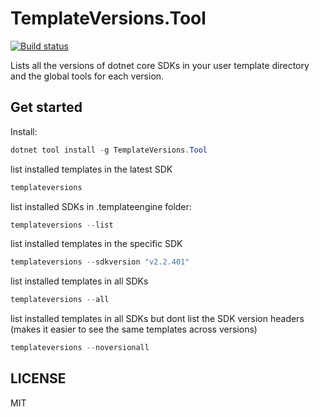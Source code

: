 # TemplateVersions.Tool

[![Build status](https://ci.appveyor.com/api/projects/status/5qsnogdmqiue4v45/branch/master?svg=true)](https://ci.appveyor.com/project/VictorioBerra/templateversions-tool/branch/master)

Lists all the versions of dotnet core SDKs in your user template directory and the global tools for each version.

## Get started

Install:

```PowerShell
dotnet tool install -g TemplateVersions.Tool
```

list installed templates in the latest SDK

```PowerShell
templateversions
```

list installed SDKs in .templateengine folder:

```PowerShell
templateversions --list
```

list installed templates in the specific SDK

```PowerShell
templateversions --sdkversion "v2.2.401"
```

list installed templates in all SDKs

```PowerShell
templateversions --all
```

list installed templates in all SDKs but dont list the SDK version headers (makes it easier to see the same templates across versions)

```PowerShell
templateversions --noversionall
```

## LICENSE

MIT
